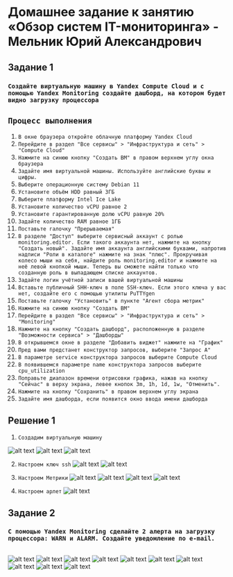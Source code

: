 # Домашнее задание к занятию «Обзор систем IT-мониторинга» - Мельник Юрий Александрович


## Задание 1

### `Создайте виртуальную машину в Yandex Compute Cloud и с помощью Yandex Monitoring создайте дашборд, на котором будет видно загрузку процессора`
## `Процесс выполнения`

1.  `В окне браузера откройте облачную платформу Yandex Cloud`
2.  `Перейдите в раздел "Все сервисы" > "Инфраструктура и сеть" > "Compute Cloud"`
3.  `Нажмите на синюю кнопку "Создать ВМ" в правом верхнем углу окна браузера`
4.  `Задайте имя виртуальной машины. Используйте английские буквы и цифры.`
5.  `Выберите операционную систему Debian 11`
6.  `Установите объём HDD равный 3ГБ`
7.  `Выберите платформу Intel Ice Lake`
8.  `Установите количество vCPU равное 2`
9.  `Установите гарантированную долю vCPU равную 20%`
10. `Задайте количество RAM равное 1ГБ`
11. `Поставьте галочку "Прерываемая"`
12. `В разделе "Доступ" выберите сервисный аккаунт с ролью monitoring.editor. Если такого аккаунта нет, нажмите на кнопку "Создать новый". Задайте имя аккаунта английскими буквами, напротив надписи "Роли в каталоге" нажмите на знак "плюс". Прокручивая колесо мыши на себя, найдите роль monitoring.editor и нажмите на неё левой кнопкой мыши. Теперь вы сможете найти только что созданную роль в выпадающем списке аккаунтов.`
13. `Задайте логин учётной записи вашей виртуальной машины`
14. `Вставьте публичный SHH-ключ в поле SSH-ключ. Если этого ключа у вас нет, создайте его с помощью утилиты PuTTYgen`
15. `Поставьте галочку "Установить" в пункте "Агент сбора метрик"`
16. `Нажмите на синюю кнопку "Создать ВМ"`
17. `Перейдите в раздел "Все сервисы" > "Инфраструктура и сеть" > "Monitoring"`
18. `Нажмите на кнопку "Создать дашборд", расположенную в разделе "Возможности сервиса" > "Дашборды"`
19. `В открывшемся окне в разделе "Добавить виджет" нажмите на "График"`
20. `Пред вами предстанет конструктор запросов, выберите "Запрос А"`
21. `В параметре service конструктора запросов выберите Compute Cloud`
22. `В появившемся параметре name конструктора запросов выберите cpu_utilization`
23. `Поправьте диапазон времени отрисовки графика, нажав на кнопку "Сейчас" в верху экрана, левее кнопок 3m, 1h, 1d, 1w, "Отменить".`
24. `Нажмите на кнопку "Сохранить" в правом верхнем углу экрана`
25. `Задайте имя дашборда, если появится окно ввода имени дашборда`

 



## Решение 1
1. `Создадим виртуальную машину`
 
 ![alt text](https://github.com/ysatii/Yandex-Monitoring/blob/main/img/image1.jpg)
 ![alt text](https://github.com/ysatii/Yandex-Monitoring/blob/main/img/image1_1.jpg)
 ![alt text](https://github.com/ysatii/Yandex-Monitoring/blob/main/img/image1_2.jpg)
 
2. `Настроем ключ ssh`
 ![alt text](https://github.com/ysatii/Yandex-Monitoring/blob/main/img/image1_3.jpg)
 ![alt text](https://github.com/ysatii/Yandex-Monitoring/blob/main/img/image1_4.jpg)
 
3. `Настроем Метрики`
 ![alt text](https://github.com/ysatii/Yandex-Monitoring/blob/main/img/image1_5.jpg)
 ![alt text](https://github.com/ysatii/Yandex-Monitoring/blob/main/img/image1_6.jpg)
 ![alt text](https://github.com/ysatii/Yandex-Monitoring/blob/main/img/image1_7.jpg)
 ![alt text](https://github.com/ysatii/Yandex-Monitoring/blob/main/img/image1_8.jpg)

4. `Настроем арлет`
 ![alt text](https://github.com/ysatii/Yandex-Monitoring/blob/main/img/image1_9.jpg)
         
 
## Задание 2

### `С помощью Yandex Monitoring сделайте 2 алерта на загрузку процессора: WARN и ALARM. Создайте уведомление по e-mail.`


 ```
 
 ```
 ![alt text](https://github.com/ysatii/Yandex-Monitoring/blob/main/img/image2.jpg)
 ![alt text](https://github.com/ysatii/Yandex-Monitoring/blob/main/img/image2_1.jpg)
 ![alt text](https://github.com/ysatii/Yandex-Monitoring/blob/main/img/image2_2.jpg)
 ![alt text](https://github.com/ysatii/Yandex-Monitoring/blob/main/img/image2_3.jpg)
 ![alt text](https://github.com/ysatii/Yandex-Monitoring/blob/main/img/image2_4.jpg)
 ![alt text](https://github.com/ysatii/Yandex-Monitoring/blob/main/img/image2_5.jpg)
 ![alt text](https://github.com/ysatii/Yandex-Monitoring/blob/main/img/image2_6.jpg)
 ![alt text](https://github.com/ysatii/Yandex-Monitoring/blob/main/img/image2_7.jpg)
 ![alt text](https://github.com/ysatii/Yandex-Monitoring/blob/main/img/image2_8.jpg)
 ![alt text](https://github.com/ysatii/Yandex-Monitoring/blob/main/img/image2_9.jpg)


 


